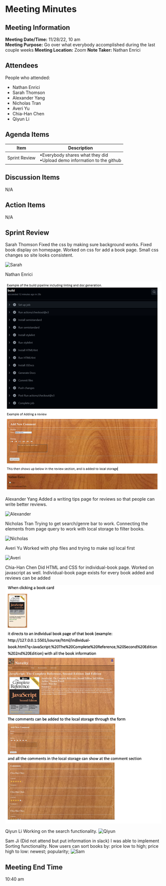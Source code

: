 # Meeting Minutes
## Meeting Information
**Meeting Date/Time:** 11/28/22, 10 am  
**Meeting Purpose:** Go over what everybody accomplished during the last couple weeks
**Meeting Location:** Zoom
**Note Taker:** Nathan Enrici  

## Attendees
People who attended:
- Nathan Enrici
- Sarah Thomson
- Alexander Yang
- Nicholas Tran
- Averi Yu
- Chia-Han Chen
- Qiyun Li

## Agenda Items

Item | Description
---- | ----
Sprint Review | •Everybody shares what they did <br>•Upload demo information to the github

## Discussion Items
N/A

## Action Items
N/A

## Sprint Review

Sarah Thomson
Fixed the css by making sure background works.
Fixed book display on homepage.
Worked on css for add a book page.
Small css changes so site looks consistent.

![Sarah](../sprintreview2/sarah.png)

Nathan Enrici

![Nathan](../sprintreview2/nathan.png)

Alexander Yang
Added a writing tips page for reviews so that people can write better reviews.

![Alexander](../sprintreview2/alexander.png)

Nicholas Tran
Trying to get search/genre bar to work.
Connecting the elements from page query to work with local storage to filter books.

![Nicholas](../sprintreview2/nicholas.png)

Averi Yu
Worked with php files and trying to make sql local first

![Averi](../sprintreview2/averi.png)

Chia-Han Chen
Did HTML and CSS for individual-book page.
Worked on javascript as well.
Individual-book page exists for every book added and reviews can be added

![Chia-Han](../sprintreview2/chia-han.png)

Qiyun Li
Working on the search functionality.
![Qiyun](../sprintreview2/qiyun.png)

Sam Ji (Did not attend but put information in slack)
I was able to implement Sorting functionality. Now users can sort books by:
price low to high;
price high to low:
newest;
popularity;
![Sam](../sprintreview2/sam.png)

## Meeting End Time
10:40 am